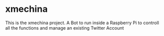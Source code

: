 # xmechina
This is the xmechina project. A Bot to run inside a Raspberry Pi to controll all the functions and manage an existing Twitter Account
